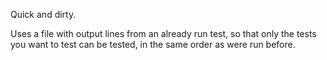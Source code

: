 Quick and dirty.

Uses a file with output lines from an already run test, so that only the tests you want to test can be tested, in the same order as were run before.

